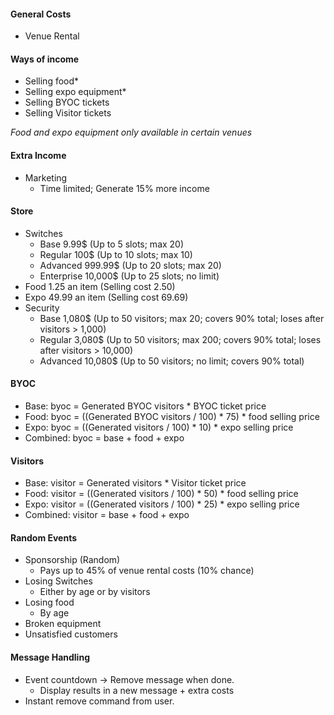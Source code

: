 #### General Costs
- Venue Rental

#### Ways of income
- Selling food*
- Selling expo equipment*
- Selling BYOC tickets
- Selling Visitor tickets

*Food and expo equipment only available in certain venues*

#### Extra Income
- Marketing
    - Time limited; Generate 15% more income

#### Store
- Switches
    - Base 9.99$ (Up to 5 slots; max 20)
    - Regular 100$ (Up to 10 slots; max 10)
    - Advanced 999.99$ (Up to 20 slots; max 20)
    - Enterprise 10,000$ (Up to 25 slots; no limit)
- Food 1.25 an item (Selling cost 2.50)
- Expo 49.99 an item (Selling cost 69.69)
- Security
    - Base 1,080$ (Up to 50 visitors; max 20; covers 90% total; loses after visitors > 1,000)
    - Regular 3,080$ (Up to 50 visitors; max 200; covers 90% total; loses after visitors > 10,000)
    - Advanced 10,080$ (Up to 50 visitors; no limit; covers 90% total)

#### BYOC
- Base: byoc = Generated BYOC visitors * BYOC ticket price
- Food: byoc = ((Generated BYOC visitors / 100) * 75) * food selling price
- Expo: byoc = ((Generated visitors / 100) * 10) * expo selling price
- Combined: byoc = base + food + expo

#### Visitors
- Base: visitor = Generated visitors * Visitor ticket price
- Food: visitor = ((Generated visitors / 100) * 50) * food selling price
- Expo: visitor = ((Generated visitors / 100) * 25) * expo selling price
- Combined: visitor = base + food + expo

#### Random Events
- Sponsorship (Random)
    - Pays up to 45% of venue rental costs (10% chance)
- Losing Switches
    - Either by age or by visitors
- Losing food
    - By age
- Broken equipment
- Unsatisfied customers

#### Message Handling
- Event countdown -> Remove message when done.
    - Display results in a new message + extra costs
- Instant remove command from user.
